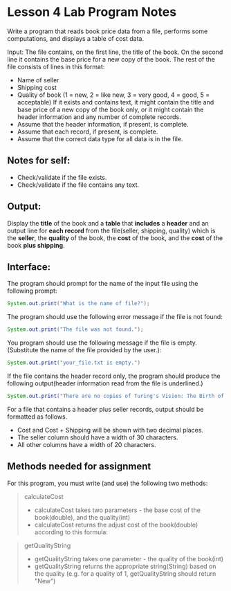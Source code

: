# **Lesson 4 Lab Program Notes**
Write a program that reads book price data from a file, performs some computations, and displays a table of cost data.

Input:
The file contains, on the first line, the title of the book. On the second line it contains the base price for a new copy of the book.
The rest of the file consists of lines in this format:
* Name of seller
* Shipping cost
* Quality of book (1 = new, 2 = like new, 3 = very good, 4 = good, 5 = acceptable)
If it exists and contains text, it might contain the title and base price of a new copy of the book only, or it might contain the header information and any number of complete records.
* Assume that the header information, if present, is complete.
* Assume that each record, if present, is complete.
* Assume that the correct data type for all data is in the file.

## **Notes for self:**
* Check/validate if the file exists. 
* Check/validate if the file contains any text. 

## **Output:**
Display the **title** of the book and a **table** that **includes** a **header** and an output line for **each record** from the file(seller, shipping, quality) which is the **seller**, the **quality** of the book, the **cost** of the book, and the **cost** of the book **plus shipping**.

## **Interface:**
The program should prompt for the name of the input file using the following prompt:
```java
System.out.print("What is the name of file?");
```

The program should use the following error message if the file is not found:
```java
System.out.print("The file was not found.");
```

You program should use the following message if the file is empty. (Substitute the name of the file provided by the user.):
```java
System.out.print("your_file.txt is empty.")
```

If the file contains the header record only, the program should produce the following output(header information read from the file is underlined.)
```java
System.out.print("There are no copies of Turing's Vision: The Birth of Computer Science for sale.");
```

For a file that contains a header plus seller records, output should be formatted as follows.
* Cost and Cost + Shipping will be shown with two decimal places.
* The seller column should have a width of 30 characters.
* All other columns have a width of 20 characters.

## **Methods needed for assignment**
For this program, you must write (and use) the following two methods:
> calculateCost
> * calculateCost takes two parameters - the base cost of the book(double), and the quality(int)
> * calculateCost returns the adjust cost of the book(double) according to this formula:

> getQualityString
> * getQualityString takes one parameter - the quality of the book(int)
> * getQualityString returns the appropriate string(String) based on the quality (e.g. for a quality of 1, getQualityString should return "New")

